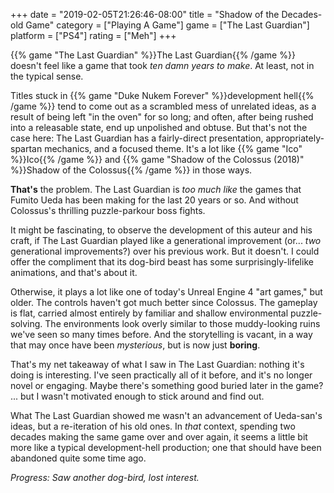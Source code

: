 +++
date = "2019-02-05T21:26:46-08:00"
title = "Shadow of the Decades-old Game"
category = ["Playing A Game"]
game = ["The Last Guardian"]
platform = ["PS4"]
rating = ["Meh"]
+++

{{% game "The Last Guardian" %}}The Last Guardian{{% /game %}} doesn't feel like a game that took <i>ten damn years to make</i>.  At least, not in the typical sense.

Titles stuck in {{% game "Duke Nukem Forever" %}}development hell{{% /game %}} tend to come out as a scrambled mess of unrelated ideas, as a result of being left "in the oven" for so long; and often, after being rushed into a releasable state, end up unpolished and obtuse.  But that's not the case here: The Last Guardian has a fairly-direct presentation, appropriately-spartan mechanics, and a focused theme.  It's a lot like {{% game "Ico" %}}Ico{{% /game %}} and {{% game "Shadow of the Colossus (2018)" %}}Shadow of the Colossus{{% /game %}} in those ways.

<b>That's</b> the problem.  The Last Guardian is <i>too much like</i> the games that Fumito Ueda has been making for the last 20 years or so.  And without Colossus's thrilling puzzle-parkour boss fights.

It might be fascinating, to observe the development of this auteur and his craft, if The Last Guardian played like a generational improvement (or... <i>two</i> generational improvements?) over his previous work.  But it doesn't.  I could offer the compliment that its dog-bird beast has some surprisingly-lifelike animations, and that's about it.

Otherwise, it plays a lot like one of today's Unreal Engine 4 "art games," but older.  The controls haven't got much better since Colossus.  The gameplay is flat, carried almost entirely by familiar and shallow environmental puzzle-solving.  The environments look overly similar to those muddy-looking ruins we've seen so many times before.  And the storytelling is vacant, in a way that may once have been <i>mysterious</i>, but is now just <b>boring</b>.

That's my net takeaway of what I saw in The Last Guardian: nothing it's doing is interesting.  I've seen practically all of it before, and it's no longer novel or engaging.  Maybe there's something good buried later in the game?  ... but I wasn't motivated enough to stick around and find out.

What The Last Guardian showed me wasn't an advancement of Ueda-san's ideas, but a re-iteration of his old ones.  In <i>that</i> context, spending two decades making the same game over and over again, it seems a little bit more like a typical development-hell production; one that should have been abandoned quite some time ago.

<i>Progress: Saw another dog-bird, lost interest.</i>
